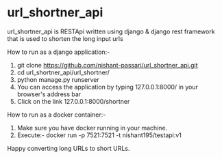 # url_shortner_api
url_shortner_api is RESTApi written using django &amp; django rest framework that is used to shorten the long input urls

How to run as a django application:-
1. git clone https://github.com/nishant-passari/url_shortner_api.git
2. cd url_shortner_api/url_shortner/
3. python manage.py runserver
4. You can access the application by typing 127.0.0.1:8000/ in your browser's address bar
5. Click on the link 127.0.0.1:8000/shortner


How to run as a docker container:-
1. Make sure you have docker running in your machine.
2. Execute:-
   docker run -p 7521:7521 -t nishant195/testapi:v1

Happy converting long URLs to short URLs.
